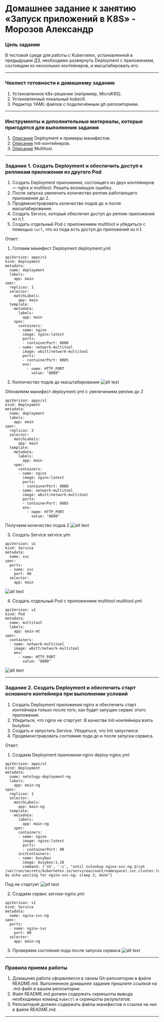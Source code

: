 # Домашнее задание к занятию «Запуск приложений в K8S» - Морозов Александр

### Цель задания

В тестовой среде для работы с Kubernetes, установленной в предыдущем ДЗ, необходимо развернуть Deployment с приложением, состоящим из нескольких контейнеров, и масштабировать его.

------

### Чеклист готовности к домашнему заданию

1. Установленное k8s-решение (например, MicroK8S).
2. Установленный локальный kubectl.
3. Редактор YAML-файлов с подключённым git-репозиторием.

------

### Инструменты и дополнительные материалы, которые пригодятся для выполнения задания

1. [Описание](https://kubernetes.io/docs/concepts/workloads/controllers/deployment/) Deployment и примеры манифестов.
2. [Описание](https://kubernetes.io/docs/concepts/workloads/pods/init-containers/) Init-контейнеров.
3. [Описание](https://github.com/wbitt/Network-MultiTool) Multitool.

------

### Задание 1. Создать Deployment и обеспечить доступ к репликам приложения из другого Pod

1. Создать Deployment приложения, состоящего из двух контейнеров — nginx и multitool. Решить возникшую ошибку.
2. После запуска увеличить количество реплик работающего приложения до 2.
3. Продемонстрировать количество подов до и после масштабирования.
4. Создать Service, который обеспечит доступ до реплик приложений из п.1.
5. Создать отдельный Pod с приложением multitool и убедиться с помощью `curl`, что из пода есть доступ до приложений из п.1.

Ответ:
1. Готовим манифест Deployment deployment.yml
```
apiVersion: apps/v1
kind: Deployment
metadata:
  name: deployment
  labels:
    app: main
spec:
  replicas: 1
  selector:
    matchLabels:
      app: main
  template:
    metadata:
      labels:
        app: main
    spec:
      containers:
      - name: nginx
        image: nginx:latest
        ports:
        - containerPort: 8080
      - name: network-multitool
        image: wbitt/network-multitool
        ports:
        - containerPort: 8085
        env:
          - name: HTTP_PORT
            value: "8080"
```

2. Колличество подов до масштабирования
![alt text](https://github.com/Mars12121/kuber-homeworks_1.3/blob/main/img/1.png)

Обновляем манифест deployment.yml с увеличением реплик до 2
```
apiVersion: apps/v1
kind: Deployment
metadata:
  name: deployment
  labels:
    app: main
spec:
  replicas: 2
  selector:
    matchLabels:
      app: main
  template:
    metadata:
      labels:
        app: main
    spec:
      containers:
      - name: nginx
        image: nginx:latest
        ports:
        - containerPort: 8080
      - name: network-multitool
        image: wbitt/network-multitool
        ports:
        - containerPort: 8085
        env:
          - name: HTTP_PORT
            value: "8080"
```

Получаем количество подов 2
![alt text](https://github.com/Mars12121/kuber-homeworks_1.3/blob/main/img/2.png)

3. Создать Service service.ylm
```
apiVersion: v1
kind: Service
metadata:
  name: svc
spec:
  ports:
  - name: svc
    port: 80
  selector:
    app: main
```
![alt text](https://github.com/Mars12121/kuber-homeworks_1.3/blob/main/img/3.png)

4. Создать отдельный Pod с приложением multitool multitool.yml
```
apiVersion: v1
kind: Pod
metadata:
  name: multitool
  labels:
    app: main-mt
spec:
  containers:
  - name: network-multitool
    image: wbitt/network-multitool
    env:
      - name: HTTP_PORT
        value: "8080"
```

![alt text](https://github.com/Mars12121/kuber-homeworks_1.3/blob/main/img/4.png)

------

### Задание 2. Создать Deployment и обеспечить старт основного контейнера при выполнении условий

1. Создать Deployment приложения nginx и обеспечить старт контейнера только после того, как будет запущен сервис этого приложения.
2. Убедиться, что nginx не стартует. В качестве Init-контейнера взять busybox.
3. Создать и запустить Service. Убедиться, что Init запустился.
4. Продемонстрировать состояние пода до и после запуска сервиса.

Ответ:
1. Создаем Deployment приложени nginx deploy-nginx.yml
```
apiVersion: apps/v1
kind: Deployment
metadata:
  name: netology-deployment-ng
  labels:
    app: main-ng
spec:
  replicas: 1
  selector:
    matchLabels:
      app: main-ng
  template:
    metadata:
      labels:
        app: main-ng
    spec:
      containers:
      - name: nginx
        image: nginx:latest
        ports:
        - containerPort: 80
      initContainers:
      - name: busybox
        image: busybox:1.28
        command: ['sh', '-c', "until nslookup nginx-svc-ng.$(cat /var/run/secrets/kubernetes.io/serviceaccount/namespace).svc.cluster.local; do echo waiting for nginx-svc-ng; sleep 2; done"]
```

Под не стартует
![alt text](https://github.com/Mars12121/kuber-homeworks_1.3/blob/main/img/5.png)

2. Создаем сервис servise-nginx.yml
```
apiVersion: v1
kind: Service
metadata:
  name: nginx-svc-ng
spec:
  ports:
  - name: nginx-svc
    port: 80
  selector:
    app: main-ng
```

3. Проверяем состояния пода после запуска сервиса
![alt text](https://github.com/Mars12121/kuber-homeworks_1.3/blob/main/img/6.png)

------

### Правила приема работы

1. Домашняя работа оформляется в своем Git-репозитории в файле README.md. Выполненное домашнее задание пришлите ссылкой на .md-файл в вашем репозитории.
2. Файл README.md должен содержать скриншоты вывода необходимых команд `kubectl` и скриншоты результатов.
3. Репозиторий должен содержать файлы манифестов и ссылки на них в файле README.md.

------

